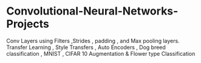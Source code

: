# Convolutional-Neural-Networks-Projects
Conv Layers using Filters ,Strides , padding , and Max pooling layers. Transfer Learning , Style Transfers , Auto Encoders , Dog breed classification , MNIST , CIFAR 10 Augmentation & Flower type Classification
